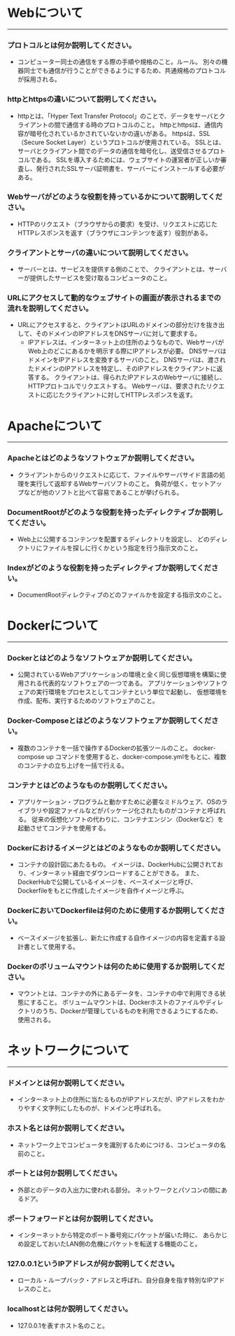 # Webについて
---
### プロトコルとは何か説明してください。
  - コンピューター同士の通信をする際の手順や規格のこと。ルール。
    別々の機器同士でも通信が行うことができるようにするため、共通規格のプロトコルが採用される。


### httpとhttpsの違いについて説明してください。
  - httpとは、「Hyper Text Transfer Protocol」のことで、データをサーバとクライアントの間で通信する時のプロトコルのこと。
    httpとhttpsは、通信内容が暗号化されているかされていないかの違いがある。
    httpsは、SSL（Secure Socket Layer）というプロトコルが使用されている。
    SSLとは、サーバとクライアント間でのデータの通信を暗号化し、送受信させるプロトコルである。
    SSLを導入するためには、ウェブサイトの運営者が正しいか審査し、発行されたSSLサーバ証明書を、サーバーにインストールする必要がある。


### Webサーバがどのような役割を持っているかについて説明してください。
  - HTTPのリクエスト（ブラウザからの要求）を受け、リクエストに応じたHTTPレスポンスを返す（ブラウザにコンテンツを返す）役割がある。


### クライアントとサーバの違いについて説明してください。
  - サーバーとは、サービスを提供する側のことで、
    クライアントとは、サーバーが提供したサービスを受け取るコンピュータのこと。


### URLにアクセスして動的なウェブサイトの画面が表示されるまでの流れを説明してください。
  - URLにアクセスすると、クライアントはURLのドメインの部分だけを抜き出して、そのドメインのIPアドレスをDNSサーバに対して要求する。
    - IPアドレスは、インターネット上の住所のようなもので、WebサーバがWeb上のどこにあるかを明示する際にIPアドレスが必要。
      DNSサーバはドメインをIPアドレスを変換するサーバのこと。
    DNSサーバは、渡されたドメインのIPアドレスを特定し、そのIPアドレスをクライアントに返答する。
    クライアントは、得られたIPアドレスのWebサーバに接続し、HTTPプロトコルでリクエストする。
    Webサーバは、要求されたリクエストに応じたクライアントに対してHTTPレスポンスを返す。


# Apacheについて
---
### Apacheとはどのようなソフトウェアか説明してください。
  - クライアントからのリクエストに応じて、ファイルやサーバサイド言語の処理を実行して返却するWebサーバソフトのこと。
    負荷が低く、セットアップなどが他のソフトと比べて容易であることが挙げられる。


### DocumentRootがどのような役割を持ったディレクティブか説明してください。
  - Web上に公開するコンテンツを配置するディレクトリを設定し、
    どのディレクトリにファイルを探しに行くかという指定を行う指示文のこと。


### Indexがどのような役割を持ったディレクティブか説明してください。
  - DocumentRootディレクティブのどのファイルかを設定する指示文のこと。




# Dockerについて
---
### Dockerとはどのようなソフトウェアか説明してください。
  - 公開されているWebアプリケーションの環境と全く同じ仮想環境を構築に使用される代表的なソフトウェアの一つである。
    アプリケーションやソフトウェアの実行環境をプロセスとしてコンテナという単位で起動し、
    仮想環境を作成、配布、実行するためのソフトウェアのこと。


### Docker-Composeとはどのようなソフトウェアか説明してください。
  - 複数のコンテナを一括で操作するDockerの拡張ツールのこと。
    docker-compose up コマンドを使用すると、docker-compose.ymlをもとに、複数のコンテナの立ち上げを一括で行える。


### コンテナとはどのようなものか説明してください。
  - アプリケーション・プログラムと動かすために必要なミドルウェア、OSのライブラリや設定ファイルなどがパッケージ化されたものがコンテナと呼ばれる。
    従来の仮想化ソフトの代わりに、コンテナエンジン（Dockerなど）を起動させてコンテナを使用する。


### Dockerにおけるイメージとはどのようなものか説明してください。
  - コンテナの設計図にあたるもの。
    イメージは、DockerHubに公開されており、インターネット経由でダウンロードすることができる。
    また、DockerHubで公開しているイメージを、ベースイメージと呼び、
    Dockerfileをもとに作成したイメージを自作イメージと呼ぶ。

### DockerにおいてDockerfileは何のために使用するか説明してください。
  - ベースイメージを拡張し、新たに作成する自作イメージの内容を定義する設計書として使用する。


### Dockerのボリュームマウントは何のために使用するか説明してください。
  - マウントとは、コンテナの外にあるデータを、コンテナの中で利用できる状態にすること。
    ボリュームマウントは、Dockerホストのファイルやディレクトリのうち、Dockerが管理しているものを利用できるようにするため、使用される。



# ネットワークについて
---
### ドメインとは何か説明してください。
  - インターネット上の住所に当たるものがIPアドレスだが、IPアドレスをわかりやすく文字列にしたものが、ドメインと呼ばれる。


### ホスト名とは何か説明してください。
  - ネットワーク上でコンピュータを識別するためにつける、コンピュータの名前のこと。


### ポートとは何か説明してください。
  - 外部とのデータの入出力に使われる部分。
    ネットワークとパソコンの間にあるドア。


### ポートフォワードとは何か説明してください。
  - インターネットから特定のポート番号宛にパケットが届いた時に、
    あらかじめ設定しておいたLAN側の危機にパケットを転送する機能のこと。


### 127.0.0.1というIPアドレスが何か説明してください。
  - ローカル・ループバック・アドレスと呼ばれ、自分自身を指す特別なIPアドレスのこと。


### localhostとは何か説明してください。
  - 127.0.0.1を表すホスト名のこと。



